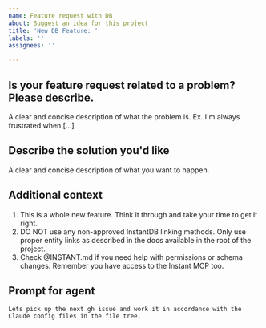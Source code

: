 ```yaml
---
name: Feature request with DB
about: Suggest an idea for this project
title: 'New DB Feature: '
labels: ''
assignees: ''

---
```


## Is your feature request related to a problem? Please describe.
A clear and concise description of what the problem is. Ex. I'm always frustrated when [...]

## Describe the solution you'd like
A clear and concise description of what you want to happen.

## Additional context
1. This is a whole new feature. Think it through and take your time to get it right.
2. DO NOT use any non-approved InstantDB linking methods. Only use proper entity links as described in the docs available in the root of the project.
3. Check @INSTANT.md if you need help with permissions or schema changes. Remember you have access to the Instant MCP too.

## Prompt for agent
```
Lets pick up the next gh issue and work it in accordance with the Claude config files in the file tree.
```
